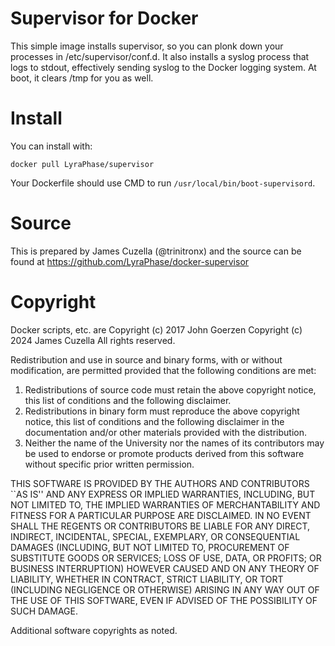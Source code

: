 # Supervisor for Docker

This simple image installs supervisor, so you can plonk down your
processes in /etc/supervisor/conf.d.  It also installs a syslog
process that logs to stdout, effectively sending syslog to the Docker
logging system.  At boot, it clears /tmp for you as well.

# Install

You can install with:

    docker pull LyraPhase/supervisor

Your Dockerfile should use CMD to run `/usr/local/bin/boot-supervisord`.

# Source

This is prepared by James Cuzella (@trinitronx) and the source
can be found at https://github.com/LyraPhase/docker-supervisor

# Copyright

Docker scripts, etc. are
Copyright (c) 2017 John Goerzen
Copyright (c) 2024 James Cuzella
All rights reserved.

Redistribution and use in source and binary forms, with or without
modification, are permitted provided that the following conditions
are met:
1. Redistributions of source code must retain the above copyright
   notice, this list of conditions and the following disclaimer.
2. Redistributions in binary form must reproduce the above copyright
   notice, this list of conditions and the following disclaimer in the
   documentation and/or other materials provided with the distribution.
3. Neither the name of the University nor the names of its contributors
   may be used to endorse or promote products derived from this software
   without specific prior written permission.

THIS SOFTWARE IS PROVIDED BY THE AUTHORS AND CONTRIBUTORS ``AS IS'' AND
ANY EXPRESS OR IMPLIED WARRANTIES, INCLUDING, BUT NOT LIMITED TO, THE
IMPLIED WARRANTIES OF MERCHANTABILITY AND FITNESS FOR A PARTICULAR PURPOSE
ARE DISCLAIMED.  IN NO EVENT SHALL THE REGENTS OR CONTRIBUTORS BE LIABLE
FOR ANY DIRECT, INDIRECT, INCIDENTAL, SPECIAL, EXEMPLARY, OR CONSEQUENTIAL
DAMAGES (INCLUDING, BUT NOT LIMITED TO, PROCUREMENT OF SUBSTITUTE GOODS
OR SERVICES; LOSS OF USE, DATA, OR PROFITS; OR BUSINESS INTERRUPTION)
HOWEVER CAUSED AND ON ANY THEORY OF LIABILITY, WHETHER IN CONTRACT, STRICT
LIABILITY, OR TORT (INCLUDING NEGLIGENCE OR OTHERWISE) ARISING IN ANY WAY
OUT OF THE USE OF THIS SOFTWARE, EVEN IF ADVISED OF THE POSSIBILITY OF
SUCH DAMAGE.

Additional software copyrights as noted.

